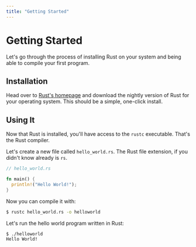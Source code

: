 ```yaml
---
title: "Getting Started"
---
```


# Getting Started

Let's go through the process of installing Rust on your system and being able to compile your first program.


## Installation

Head over to [Rust's homepage](http://www.rust-lang.org/) and download the nightly version of Rust for your operating system. This should be a simple, one-click install.

## Using It

Now that Rust is installed, you'll have access to the `rustc` executable. That's the Rust compiler.

Let's create a new file called `hello_world.rs`. The Rust file extension, if you didn't know already is `rs`.

```rust
// hello_world.rs

fn main() {
  println!("Hello World!");
}
```

Now you can compile it with:

```bash
$ rustc hello_world.rs -o helloworld
```

Let's run the hello world program written in Rust:

```
$ ./helloworld
Hello World!
```